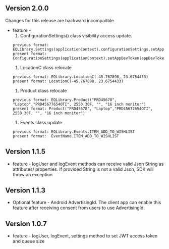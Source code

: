 ## Version 2.0.0
Changes for this release are backward incompaitble
 * feature - 
    1. ConfigurationSettings() class visibility access update. 
    ```
    previous format: EQLibrary.Settings(applicationContext).configurationSettings.setAppDevToken(appDevToken)
    present format: ConfigurationSettings(applicationContext).setAppDevToken(appDevToken)
    ```
    1. LocationC class relocate
    ``` 
    previous format: EQLibrary.LocationC(-45.767898, 23.6754433)
    present format: LocationC(-45.767898, 23.6754433)
    ```
    1. Product class relocate
    ```
    previous format: EQLibrary.Product("PRD45678", "Laptop","PRD45677654OTI", 2550.30F, "", "16 inch monitor")
    present format: Product("PRD45678", "Laptop","PRD45677654OTI", 2550.30F, "", "16 inch monitor")
    ```
    1. Events class update
    ```
    previous format: EQLibrary.Events.ITEM_ADD_TO_WISHLIST
    present format:  EventName.ITEM_ADD_TO_WISHLIST
    ```
                
## Version 1.1.5
 * feature - logUser and logEvent methods can receive valid Json String as attributes/ properties. If provided String is not a valid Json, SDK will throw an exception  

## Version 1.1.3
 * Optional feature - Android AdvertisingId. The client app can enable this feature after receiving consent from users to use AdvertisingId.

## Version 1.0.7
 * feature - logUser, logEvent, settings method to set JWT access token and queue size

